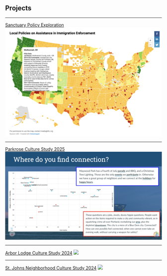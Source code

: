 ## Projects

---

[Sanctuary Policy Exploration](pages/sanctuary_policies.md)
<img src="images/SanctuaryPlaceholder.png?raw=true"/>

---

[Parkrose Culture Study 2025](/pdf/Parkrose_2025_Deck.pdf)
<img src="images/parkrose_thumb.png?raw=true"/>

---
[Arbor Lodge Culture Study 2024](/pdf/ALNA.pdf)
<img src="images/ALNA_thumb.png?raw=true"/>

---
[St. Johns Neighborhood Culture Study 2024](/pdf/SJNA_2024_April.pdf)
<img src="images/SJNA_thumb.png?raw=true"/>
